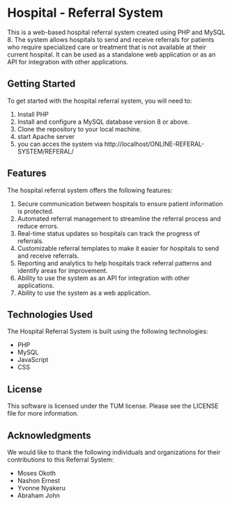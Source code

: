 # Hospital - Referral System

This is a web-based hospital referral system created using PHP and MySQL 8. The system allows hospitals to send and receive referrals for patients who require specialized care or treatment that is not available at their current hospital. It can be used as a standalone web application or as an API for integration with other applications.

## Getting Started

To get started with the hospital referral system, you will need to:

1. Install PHP
2. Install and configure a MySQL database version 8 or above.
3. Clone the repository to your local machine.
4. start Apache server 
5. you can acces the system via http://localhost/ONLINE-REFERAL-SYSTEM/REFERAL/


## Features

The hospital referral system offers the following features:

1. Secure communication between hospitals to ensure patient information is protected.
2. Automated referral management to streamline the referral process and reduce errors.
3. Real-time status updates so hospitals can track the progress of referrals.
4. Customizable referral templates to make it easier for hospitals to send and receive referrals.
5. Reporting and analytics to help hospitals track referral patterns and identify areas for improvement.
6. Ability to use the system as an API for integration with other applications.
7. Ability to use the system as a web application.

## Technologies Used

The Hospital Referral System is built using the following technologies:

- PHP
- MySQL
- JavaScript
- CSS

<!-- ## Installation and Usage

To install and run the hospital referral system, follow these steps:

1. Clone the repository to your local machine.
2. Open a terminal and navigate to the project directory.
3. Run the following command to build the project:
mvn clean install


4. Run the following command to start the application:
mvn spring-boot:run


5. Open a web browser and go to http://localhost:8080 to access the hospital referral system. -->

<!-- ## Support

If you have any questions or issues with the hospital referral system, please contact our support team at samaricha001@gmail.com. -->

## License

This software is licensed under the TUM license. Please see the LICENSE file for more information.

## Acknowledgments

We would like to thank the following individuals and organizations for their contributions to this Referral System:

- Moses Okoth
- Nashon Ernest
- Yvonne Nyakeru
- Abraham John
